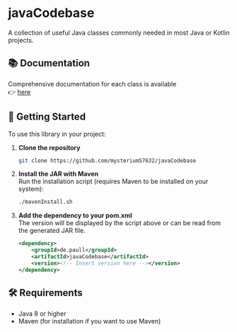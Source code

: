 # javaCodebase

A collection of useful Java classes commonly needed in most Java or Kotlin projects.

## 📚 Documentation

Comprehensive documentation for each class is available\
👉 [here](https://mysterium57632.github.io/javaCodebase/index-all.html)

## 🚀 Getting Started

To use this library in your project:

1. **Clone the repository**
   ```bash
   git clone https://github.com/mysterium57632/javaCodebase
   ```

2. **Install the JAR with Maven**\
   Run the installation script (requires Maven to be installed on your system):

   ```bash
   ./mavenInstall.sh
   ```

3. **Add the dependency to your pom.xml**\
   The version will be displayed by the script above or can be read from the generated JAR file.
   ```xml
   <dependency>
       <groupId>de.paull</groupId>
       <artifactId>javaCodebase</artifactId>
       <version><!-- Insert version here --></version>
   </dependency>
   ```

## 🛠 Requirements
- Java 8 or higher
- Maven (for installation if you want to use Maven)
